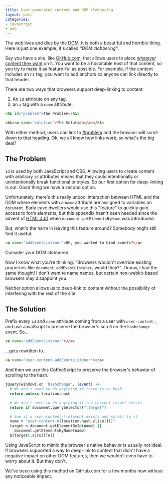 ```yaml
---
title: User-generated content and DOM clobbering
layout: post
categories:
- javascript
- web
---
```


The web lives and dies by the [DOM](https://developer.mozilla.org/en-US/docs/DOM). It is both a beautiful and horrible thing. Here is just one example; it's called _"DOM clobbering"_.

Say you have a site, like [GitHub.com](https://github.com), that allows users to place [whatever content they want](https://help.github.com/articles/github-flavored-markdown) on it. You want to be a hospitable host of that content, so you try to make it as feature-ful as possible. For example, if the content includes an `h1` tag, you want to add anchors so anyone can link directly to that header.

There are two ways that browsers support deep-linking to content:

1. An `id` attribute on any tag.
1. an `a` tag with a `name` attribute.

```html
<h1 id="problem">The Problem</h1>

<h1><a name="solution">The Solution</a></h1>
```

With either method, users can link to [#problem](#problem) and the browser will scroll down to that heading. Ok, we all know how links work, so what's the big deal?

## <a id="problem"></a> The Problem

`id` is used by both JavaScript and CSS. Allowing users to create content with arbitrary `id` attributes means that they could intentionally or unintentionally break functional or styles. So our first option for deep-linking is out. Good thing we have a second option.

Unfortunately, there's this really uncool interaction between HTML and the DOM where elements with a `name` attribute are assigned to variables on `document`. Early cave dwellers would use this "feature" to quickly gain access to form elements, but this appendix hasn't been needed since the advent of [HTML 4.01](http://www.w3.org/TR/DOM-Level-2-HTML/html.html#ID-71555259) when `document.getElementsByName` was introduced.

But, what's the harm in leaving this feature around? Somebody might still find it useful.

```html
<a name="addEventListener">Oh, you wanted to bind events?</a>
```

Consider your DOM clobbered.

Now I know what you're thinking: "Browsers wouldn't  override existing properties like `document.addEventListener`, would they?". I know, I had the same thought! I don't want to name names, but certain non-webkit-based browsers may disappoint you.

Neither option allows us to deep-link to content without the possibility of interfering with the rest of the site. 

## <a id="solution"></a> The Solution

Prefix every `id` and `name` attribute coming from a user with `user-content-`, and use JavaScript to preserve the browser's scroll on the `hashchange` event. So…

```html
<a name="addEventListener"></a>
```

…gets rewritten to…

```html
<a name="user-content-addEventListener"></a>
```

And then we use this CoffeeScript to preserve the browser's behavior of scrolling to the hash.

```coffeescript
jQuery(window).on 'hashchange', (event) ->
  # We don't need to do anything if there is no hash.
  return unless location.hash

  # We don't need to do anything if the current target exists
  return if document.querySelector(":target")

  # See if a user-content-* element exists and scroll to it
  name = "user-content-#{location.hash.slice(1)}"
  target = document.getElementById(name) ||
    document.getElementsByName(name)
  $(target).scrollTo()
```

Using JavaScript to mimic the browser's native behavior is usually not ideal. If browsers supported a way to deep-link to content that didn't have a negative impact on other DOM features, then we wouldn't even have to worry about it. But they don't. 

We've been using this method on GitHub.com for a few months now without any noticeable impact.
